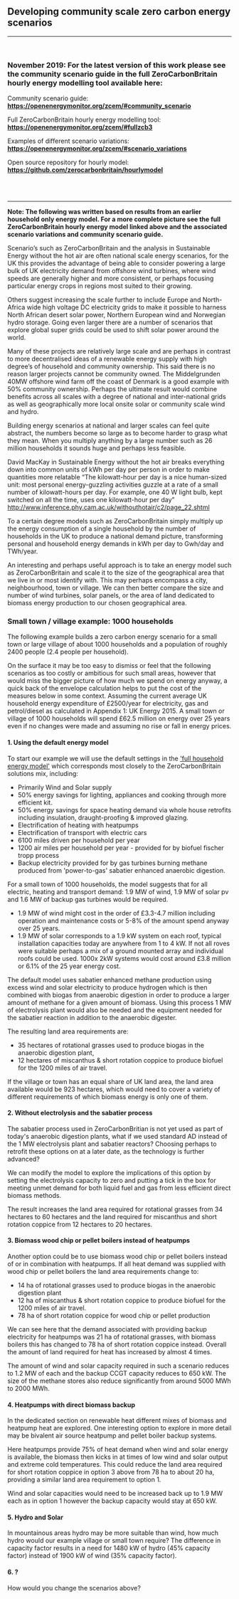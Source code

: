 ## Developing community scale zero carbon energy scenarios

---

<br>

### November 2019: For the latest version of this work please see the community scenario guide in the full ZeroCarbonBritain hourly energy modelling tool available here:

Community scenario guide:<br>
**https://openenergymonitor.org/zcem/#community_scenario**

Full ZeroCarbonBritain hourly energy modelling tool:<br>
**https://openenergymonitor.org/zcem/#fullzcb3**

Examples of different scenario variations:<br>
**https://openenergymonitor.org/zcem/#scenario_variations**

Open source repository for hourly model:<br>
**https://github.com/zerocarbonbritain/hourlymodel**

<br><br>

---

**Note: The following was written based on results from an earlier household only energy model. For a more complete picture see the full ZeroCarbonBritain hourly energy model linked above and the associated scenario variations and community scenario guide.** 

Scenario’s such as ZeroCarbonBritain and the analysis in Sustainable Energy without the hot air are often national scale energy scenarios, for the UK this provides the advantage of being able to consider powering a large bulk of UK electricity demand from offshore wind turbines, where wind speeds are generally higher and more consistent, or perhaps focusing particular energy crops in regions most suited to their growing.

Others suggest increasing the scale further to include Europe and North-Africa wide high voltage DC electricity grids to make it possible to harness North African desert solar power, Northern European wind and Norwegian hydro storage. Going even larger there are a number of scenarios that explore global super grids could be used to shift solar power around the world. 

Many of these projects are relatively large scale and are perhaps in contrast to more decentralised ideas of a renewable energy supply with high degree’s of household and community ownership. This said there is no reason larger projects cannot be community owned. The Middelgrunden 40MW offshore wind farm off the coast of Denmark is a good example with 50% community ownership. Perhaps the ultimate result would combine benefits across all scales with a degree of national and inter-national grids as well as geographically more local onsite solar or community scale wind and hydro.

Building energy scenarios at national and larger scales can feel quite abstract, the numbers become so large as to become harder to grasp what they mean. When you multiply anything by a large number such as 26 million households it sounds huge and perhaps less feasible.

David MacKay in Sustainable Energy without the hot air breaks everything down into common units of kWh per day per person in order to make quantities more relatable “The kilowatt-hour per day is a nice
human-sized unit: most personal energy-guzzling activities guzzle at a
rate of a small number of kilowatt-hours per day. For example, one 40 W
light bulb, kept switched on all the time, uses one kilowatt-hour per day”  http://www.inference.phy.cam.ac.uk/withouthotair/c2/page_22.shtml 

To a certain degree models such as ZeroCarbonBritain simply multiply up the energy consumption of a single household by the number of households in the UK to produce a national demand picture, transforming personal and household energy demands in kWh per day to Gwh/day and TWh/year.

An interesting and perhaps useful approach is to take an energy model such as ZeroCarbonBritain and scale it to the size of the geographical area that we live in or most identify with. This may perhaps encompass a city, neighbourhood, town or village. We can then better compare the size and number of wind turbines, solar panels, or the area of land dedicated to biomass energy production to our chosen geographical area.

### Small town / village example: 1000 households

The following example builds a zero carbon energy scenario for a small town or large village of about 1000 households and a population of roughly 2400 people (2.4 people per household).

On the surface it may be too easy to dismiss or feel that the following scenarios as too costly or ambitious for such small areas, however that would miss the bigger picture of how much we spend on energy anyway, a quick back of the envelope calculation helps to put the cost of the measures below in some context. Assuming the current average UK household energy expenditure of £2500/year for electricity, gas and petrol/diesel as calculated in Appendix 1: UK Energy 2015. A small town or village of 1000 households will spend £62.5 million on energy over 25 years even if no changes were made and assuming no rise or fall in energy prices.

#### 1. Using the default energy model

To start our example we will use the default settings in the ['full household energy model'](../zcem/integrated.html#fullhousehold) which corresponds most closely to the ZeroCarbonBritain solutions mix, including:

- Primarily Wind and Solar supply
- 50% energy savings for lighting, appliances and cooking through more efficient kit.
- 50% energy savings for space heating demand via whole house retrofits including insulation, draught-proofing & improved glazing.
- Electrification of heating with heatpumps
- Electrification of transport with electric cars
- 6100 miles driven per household per year 
- 1200 air miles per household per year - provided for by biofuel fischer tropp process
- Backup electricity provided for by gas turbines burning methane produced from 'power-to-gas' sabatier enhanced anaerobic digestion.

For a small town of 1000 households, the model suggests that for all electric, heating and transport demand: 1.9 MW of wind, 1.9 MW of solar pv and 1.6 MW of backup gas turbines would be required.

- 1.9 MW of wind might cost in the order of £3.3-4.7 million including operation and maintenance costs or 5-8% of the amount spend anyway over 25 years. 
- 1.9 MW of solar corresponds to a 1.9 kW system on each roof, typical installation capacities today are anywhere from 1 to 4 kW. If not all roves were suitable perhaps a mix of a ground mounted array and individual roofs could be used. 1000x 2kW systems would cost around £3.8 million or 6.1% of the 25 year energy cost.

The default model uses sabatier enhanced methane production using excess wind and solar electricity to produce hydrogen which is then combined with biogas from anaerobic digestion in order to produce a larger amount of methane for a given amount of biomass. Using this process 1 MW of electrolysis plant would also be needed and the equipment needed for the sabatier reaction in addition to the anaerobic digester.

The resulting land area requirements are: 

- 35 hectares of rotational grasses used to produce biogas in the anaerobic digestion plant, 
- 12 hectares of miscanthus & short rotation coppice to produce biofuel for the 1200 miles of air travel. 

If the village or town has an equal share of UK land area, the land area available would be 923 hectares, which would need to cover a variety of different requirements of which biomass energy is only one of them.

#### 2. Without electrolysis and the sabatier process

The sabatier process used in ZeroCarbonBritian is not yet used as part of today's anaerobic digestion plants, what if we used standard AD instead of the 1 MW electrolysis plant and sabatier reactors? Choosing perhaps to retrofit these options on at a later date, as the technology is further advanced?

We can modify the model to explore the implications of this option by setting the electrolysis capacity to zero and putting a tick in the box for meeting unmet demand for both liquid fuel and gas from less efficient direct biomass methods.

The result increases the land area required for rotational grasses from 34 hectares to 60 hectares and the land required for miscanthus and short rotation coppice from 12 hectares to 20 hectares.

#### 3. Biomass wood chip or pellet boilers instead of heatpumps

Another option could be to use biomass wood chip or pellet boilers instead of or in combination with heatpumps. If all heat demand was supplied with wood chip or pellet boilers the land area requirements change to:

- 14 ha of rotational grasses used to produce biogas in the anaerobic digestion plant
- 12 ha of miscanthus & short rotation coppice to produce biofuel for the 1200 miles of air travel. 
- 78 ha of short rotation coppice for wood chip or pellet production

We can see here that the demand associated with providing backup electricity for heatpumps was 21 ha of rotational grasses, with biomass boilers this has changed to 78 ha of short rotation coppice instead. Overall the amount of land required for heat has increased by almost 4 times.

The amount of wind and solar capacity required in such a scenario reduces to 1.2 MW of each and the backup CCGT capacity reduces to 650 kW. The size of the methane stores also reduce significantly from around 5000 MWh to 2000 MWh.

#### 4. Heatpumps with direct biomass backup

In the dedicated section on renewable heat different mixes of biomass and heatpump heat are explored. One interesting option to explore in more detail may be bivalent air source heatpump and pellet boiler backup systems. 

Here heatpumps provide 75% of heat demand when wind and solar energy is available, the biomass then kicks in at times of low wind and solar output and extreme cold temperatures. This could reduce the land area required for short rotation coppice in option 3 above from 78 ha to about 20 ha, providing a similar land area requirement to option 1. 

Wind and solar capacities would need to be increased back up to 1.9 MW each as in option 1 however the backup capacity would stay at 650 kW. 

#### 5. Hydro and Solar

In mountainous areas hydro may be more suitable than wind, how much hydro would our example village or small town require? The difference in capacity factor results in a need for 1480 kW of hydro (45% capacity factor) instead of 1900 kW of wind (35% capacity factor).

#### 6. ?

How would you change the scenarios above? 






 






